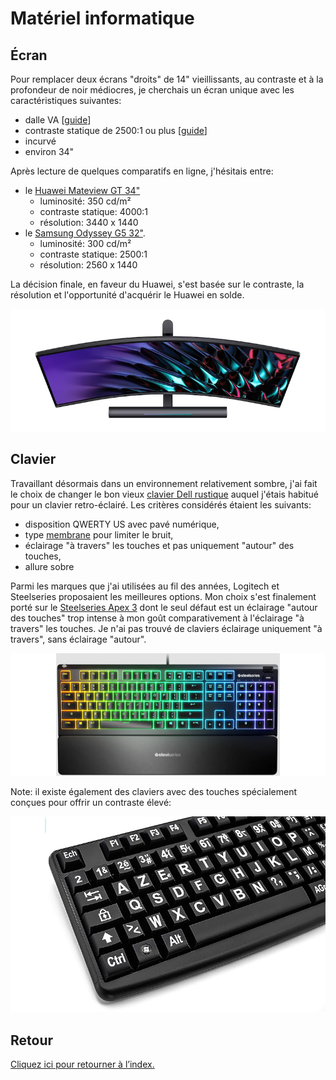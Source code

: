 # Matériel informatique

## Écran
Pour remplacer deux écrans "droits" de 14" vieillissants, au contraste et à la profondeur de noir médiocres, je cherchais un écran unique avec les caractéristiques suivantes:
* dalle VA [[guide](https://www.materiel.net/guide-achat/g10-les-ecrans-pc/5297/)]
* contraste statique de 2500:1 ou plus [[guide](https://leclaireur.fnac.com/article/2146-technologie-hdr-on-vous-explique-tout/)]
* incurvé
* environ 34"

Après lecture de quelques comparatifs en ligne, j'hésitais entre:
* le [Huawei Mateview GT 34"]([https://consumer.huawei.com/fr/monitors/mateview-gt](https://consumer.huawei.com/fr/monitors/mateview-gt/specs/))
  * luminosité: 350 cd/m²
  * contraste statique: 4000:1
  * résolution: 3440 x 1440
* le [Samsung Odyssey G5 32"](https://www.samsung.com/fr/monitors/gaming/odyssey-g5-g55a-32-inch-165hz-1ms-ls32ag550epxen/#specs).
  * luminosité: 300 cd/m²
  * contraste statique: 2500:1
  * résolution: 2560 x 1440

La décision finale, en faveur du Huawei, s'est basée sur le contraste, la résolution et l'opportunité d'acquérir le Huawei en solde.

![Écran Huawei Mateview GT 34](./img/huawei.png)

## Clavier
Travaillant désormais dans un environnement relativement sombre, j'ai fait le choix de changer le bon vieux [clavier Dell rustique](https://www.amazon.fr/dp/B01E7V73IE) auquel j'étais habitué pour un clavier retro-éclairé. Les critères considérés étaient les suivants:
* disposition QWERTY US avec pavé numérique,
* type [membrane](https://www.darty.com/darty-et-vous/high-tech/informatique/pc-mac/clavier-membrane-et-mecanique-quelles-differences) pour limiter le bruit,
* éclairage "à travers" les touches et pas uniquement "autour" des touches,
* allure sobre

Parmi les marques que j'ai utilisées au fil des années, Logitech et Steelseries proposaient les meilleures options. Mon choix s'est finalement porté sur le [Steelseries Apex 3](https://steelseries.com/gaming-keyboards/apex-3) dont le seul défaut est un éclairage "autour des touches" trop intense à mon goût comparativement à l'éclairage "à travers" les touches. Je n'ai pas trouvé de claviers éclairage uniquement "à travers", sans éclairage "autour".

![Clavier Steelseries Apex 3](./img/keyboard.png)

Note: il existe également des claviers avec des touches spécialement conçues pour offrir un contraste élevé:

![Clavier à contraste élevé](./img/keyboard-high-contrast.png)

## Retour
[Cliquez ici pour retourner à l’index.](index)
